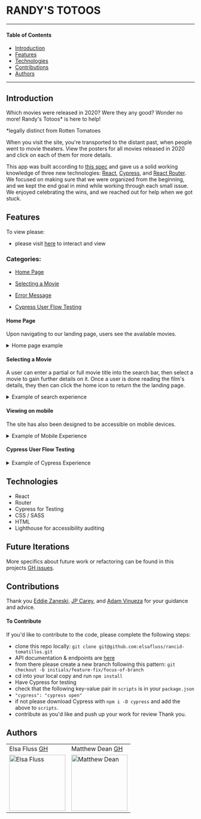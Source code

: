 # RANDY'S TOTOOS
---
#### Table of Contents
- [Introduction](#Introduction)
- [Features](#Features)
- [Technologies](#Techologies)
- [Contributions](#Contributions)
- [Authors](#Authors)
---
## Introduction

Which movies were released in 2020? Were they any good? Wonder no more! Randy's Totoos* is here to help!

*legally distinct from Rotten Tomatoes

When you visit the site, you're transported to the distant past, when people went to movie theaters. View the posters for all movies released in 2020 and click on each of them for more details.

This app was built according to [this spec](https://frontend.turing.io/projects/module-3/rancid-tomatillos-v3.html) and gave us a solid working knowledge of three new technologies: [React](https://reactjs.org/), [Cypress](https://www.cypress.io/), and [React Router](https://reactrouter.com/). We focused on making sure that we were organized from the beginning, and we kept the end goal in mind while working through each small issue. We enjoyed celebrating the wins, and we reached out for help when we got stuck.

## Features

To view please:
- please visit [here](https://elsafluss.github.io/rancid-tomatillos) to interact and view

### Categories:
- [Home Page](#Home-Page)

- [Selecting a Movie](#Selecting-a-movie)

- [Error Message](#Error-Message)

- [Cypress User Flow Testing](#Cypress-User-Flow-Testing)

#### Home Page
Upon navigating to our landing page, users see the available movies.

<details>
<summary>Home page example</summary>
<br>
 <img width="450" alt="all movies" src=https://user-images.githubusercontent.com/13261139/107981339-1b087180-6f7f-11eb-9c9e-dfed4921059c.png>
</details>

#### Selecting a Movie
A user can enter a partial or full movie title into the search bar, then select a movie to gain further details on it. Once a user is done reading the film's details, they then can click the home icon to return the the landing page.

<details>
<summary>Example of search experience</summary>
<br>
<img width="450" alt="searching Mulan and viewing details" src="https://i.imgur.com/lHuYknj.gif">
</details>

#### Viewing on mobile
The site has also been designed to be accessible on mobile devices.

<details>
<summary>Example of Mobile Experience</summary>
<br>
<img width="450" alt="navigating on mobile" src="https://i.imgur.com/NN9NeeJ.gif">
</details>

#### Cypress User Flow Testing

<details>
<summary>Example of Cypress Experience</summary>
<br>
<img width="450" alt="testing user flow in cypress" src="https://i.imgur.com/MMsYWmf.gif">
</details>

## Technologies
- React
- Router
- Cypress for Testing
- CSS / SASS
- HTML
- Lighthouse for accessibility auditing

## Future Iterations

More specifics about future work or refactoring can be found in this projects [GH issues](https://github.com/elsafluss/rancid-tomatillos/issues).

## Contributions

Thank you <a href="https://github.com/eddiezane">Eddie Zaneski</a>, <a href="https://github.com/jaypeasee">JP Carey</a>, and <a href="https://github.com/adamvinueza/">Adam Vinueza</a> for your guidance and advice.

#### To Contribute
If you'd like to contribute to the code, please complete the following steps:
- clone this repo locally: `git clone git@github.com:elsafluss/rancid-tomatillos.git`
- API documentation & endpoints are [here](https://frontend.turing.io/projects/module-3/rancid-tomatillos-v3.html)
- from there please create a new branch following this pattern: `git checkout -b initials/feature-fix/focus-of-branch`
- cd into your local copy and run `npm install`
- Have Cypress for testing
 - check that the following key-value pair in `scripts` is in your `package.json`
 - `"cypress": "cypress open"`
 - if not please download Cypress with `npm i -D cypress` and add the above to `scripts`.
- contribute as you'd like and push up your work for review
Thank you.

## Authors
<table>
    <tr>
        <td> Elsa Fluss <a href="https://github.com/elsafluss">GH</td>
        <td> Matthew Dean <a href="https://github.com/mattdeann">GH</td>
    </tr>
 <td><img src="https://avatars.githubusercontent.com/u/13261139?s=460&u=f25038a8142aee42289ea23cee45c22fa97888ca&v=4" alt="Elsa Fluss"
 width="150" height="auto" /></td>
 <td><img src="https://avatars.githubusercontent.com/u/69775071?s=460&u=ed7a3f6a01fe266c8e3ae6c5c735f6e0e92c4946&v=4" alt="Matthew Dean"
 width="150" height="auto" /></td>
</table>
